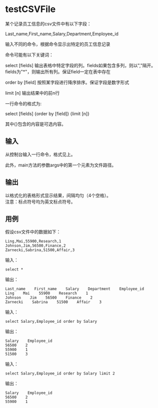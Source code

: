 # testCSVFile

某个记录员工信息的csv文件中有以下字段：

Last_name,First_name,Salary,Department,Employee_id

输入不同的命令，根据命令显示出特定的员工信息记录

命令可能有以下关键词：

select [fields] 输出表格中特定字段的列。fields如果包含多列，则以","隔开。fields为"*"，则输出所有列。保证field一定在表中存在

order by [field] 按照某字段进行降序排序。保证字段是数字形式

limit [n] 输出结果中的前n行

一行命令的格式为:

select [fields] {order by [field]} {limit [n]}

其中{}包含的内容是可选内容。

## 输入

从控制台输入一行命令，格式见上。

此外，main方法的参数args中的第一个元素为文件路径。

## 输出

以格式化的表格形式显示结果，间隔均匀（4个空格）。  
注意：标点符号均为英文标点符号。  

## 用例

假设csv文件中的数据如下：

```
Ling,Mai,55900,Research,1
Johnson,Jim,56500,Finance,2
Zarnecki,Sabrina,51500,Affair,3
```

输入：

```
select *
```

输出：

```
Last_name    First_name    Salary    Department    Employee_id
Ling    Mai    55900    Research    1
Johnson    Jim    56500    Finance    2
Zarnecki    Sabrina    51500    Affair    3
```

输入：

```
select Salary,Employee_id order by Salary
```

输出：

```
Salary    Employee_id
56500    2
55900    1
51500    3
```

输入：

```
select Salary,Employee_id order by Salary limit 2
```

输出：

```
Salary    Employee_id
56500    2
55900    1
```

